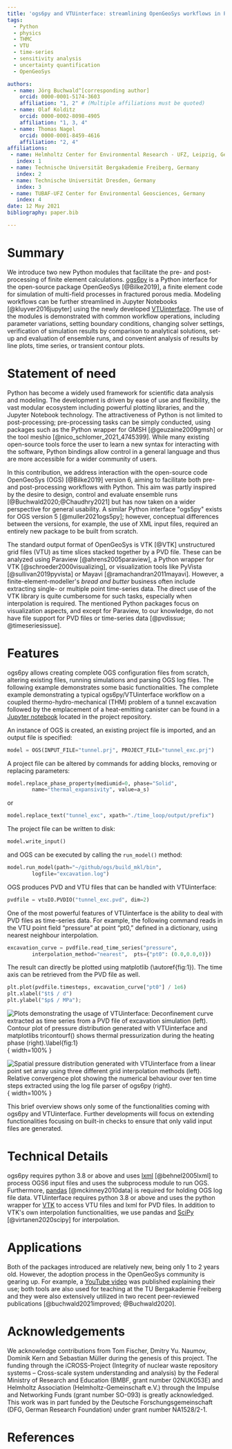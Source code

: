 ```yaml
---
title: 'ogs6py and VTUinterface: streamlining OpenGeoSys workflows in Python'
tags:
  - Python
  - physics
  - THMC
  - VTU
  - time-series
  - sensitivity analysis
  - uncertainty quantification
  - OpenGeoSys

authors:
  - name: Jörg Buchwald^[corresponding author]
    orcid: 0000-0001-5174-3603
    affiliation: "1, 2" # (Multiple affiliations must be quoted)
  - name: Olaf Kolditz
    orcid: 0000-0002-8098-4905
    affiliation: "1, 3, 4"
  - name: Thomas Nagel
    orcid: 0000-0001-8459-4616
    affiliation: "2, 4"
affiliations:
 - name: Helmholtz Center for Environmental Research - UFZ, Leipzig, Germany
   index: 1
 - name: Technische Universität Bergakademie Freiberg, Germany
   index: 2
 - name: Technische Universität Dresden, Germany
   index: 3
 - name: TUBAF-UFZ Center for Environmental Geosciences, Germany
   index: 4
date: 12 May 2021
bibliography: paper.bib

---
```


# Summary

We introduce two new Python modules that facilitate the pre- and post-processing of finite element calculations. [ogs6py](https://github.com/joergbuchwald/ogs6py) is a Python interface for the open-source package OpenGeoSys [@Bilke2019], a finite element code for simulation of multi-field processes in fractured porous media. Modeling workflows can be further streamlined in Jupyter Notebooks [@kluyver2016jupyter] using the newly developed [VTUinterface](https://github.com/joergbuchwald/VTUinterface).
The use of the modules is demonstrated with common workflow operations, including parameter variations, setting boundary conditions, changing solver settings, verification of simulation results by comparison to analytical solutions, set-up and evaluation of ensemble runs, and convenient analysis of results by line plots, time series, or transient contour plots.

# Statement of need

Python has become a widely used framework for scientific data analysis and modeling. The development is driven by ease of use and flexibility, the vast modular ecosystem including powerful plotting libraries, and the Jupyter Notebook technology. The attractiveness of Python is not limited to post-processing; pre-processing tasks can be simply conducted, using packages such as the Python wrapper for GMSH [@geuzaine2009gmsh] or the tool meshio [@nico_schlomer_2021_4745399]. While many existing open-source tools force the user to learn a new syntax for interacting with the software, Python bindings allow control in a general language and thus are more accessible for a wider community of users.

In this contribution, we address interaction with the open-source code OpenGeoSys (OGS) [@Bilke2019] version 6, aiming to facilitate both pre-and post-processing workflows with Python. This aim was partly inspired by the desire to design, control and evaluate ensemble runs [@Buchwald2020;@Chaudhry2021] but has now taken on a wider perspective for general usability. A similar Python interface "ogs5py" exists for OGS version 5 [@muller2021ogs5py]; however, conceptual differences between the versions, for example, the use of XML input files, required an entirely new package to be built from scratch.

The standard output format of OpenGeoSys is VTK [@VTK] unstructured grid files (VTU) as time slices stacked together by a PVD file. These can be analyzed using Paraview [@ahrens2005paraview], a Python wrapper for VTK [@schroeder2000visualizing], or visualization tools like PyVista [@sullivan2019pyvista] or Mayavi [@ramachandran2011mayavi]. However, a finite-element-modeller's _bread and butter_ business often include extracting single- or multiple point time-series data. The direct use of the VTK library is quite cumbersome for such tasks, especially when interpolation is required. The mentioned Python packages focus on visualization aspects, and except for Paraview, to our knowledge, do not have file support for PVD files or time-series data [@pvdissue; @timeseriesissue].

# Features

ogs6py allows creating complete OGS configuration files from scratch, altering existing files, running simulations and parsing OGS log files.
The following example demonstrates some basic functionalities. The complete example demonstrating a typical ogs6py/VTUinterface workflow on a coupled thermo-hydro-mechanical (THM) problem of a tunnel excavation followed by the emplacement of a heat-emitting canister can be found in a [Jupyter notebook](https://github.com/joergbuchwald/joss_ogs6py_VTUinterface/blob/master/demo/paper_ogs6py_vtuio.ipynb) located in the project repository.


An instance of OGS is created, an existing project file is imported, and an output file is specified:

```python
model = OGS(INPUT_FILE="tunnel.prj", PROJECT_FILE="tunnel_exc.prj")
```

A project file can be altered by commands for adding blocks, removing or replacing parameters:

```python
model.replace_phase_property(mediumid=0, phase="Solid",
        name="thermal_expansivity", value=a_s)
```

or


```python
model.replace_text("tunnel_exc", xpath="./time_loop/output/prefix")
```

The project file can be written to disk:

```python
model.write_input()
```

and OGS can be executed by calling the `run_model()` method:

```python
model.run_model(path="~/github/ogs/build_mkl/bin",
        logfile="excavation.log")
```

OGS produces PVD and VTU files that can be handled with VTUinterface:

```python
pvdfile = vtuIO.PVDIO("tunnel_exc.pvd", dim=2)
```

One of the most powerful features of VTUinterface is the ability to deal with PVD files as time-series data. For example, the following command reads in the VTU point field “pressure” at point “pt0,” defined in a dictionary, using nearest neighbour interpolation.

```python
excavation_curve = pvdfile.read_time_series("pressure",
        interpolation_method="nearest",  pts={"pt0": (0.0,0.0,0)})
```

The result can directly be plotted using matplotlib (\autoref{fig:1}). The time axis can be retrieved from the PVD file as well.

```python
plt.plot(pvdfile.timesteps, excavation_curve["pt0"] / 1e6)
plt.xlabel("$t$ / d")
plt.ylabel("$p$ / MPa");
```

![Plots demonstrating the usage of VTUinterface: Deconfinement curve extracted as time series from a PVD file of excavation simulation (left). Contour plot of pressure distribution generated with VTUinterface and matplotlibs `tricontourf()` shows thermal pressurization during the heating phase (right).\label{fig:1}](fig1.png){ width=100% }


![Spatial pressure distribution generated with VTUinterface from a linear point set array using three different grid interpolation methods (left). Relative convergence plot showing the numerical behaviour over ten time steps extracted using the log file parser of ogs6py (right).](fig2.png){ width=100% }


This brief overview shows only some of the functionalities coming with ogs6py and VTUinterface. Further developments will focus on extending functionalities focusing on built-in checks to ensure that only valid input files are generated.

# Technical Details

ogs6py requires python 3.8 or above and uses [lxml](https://lxml.de/) [@behnel2005lxml] to process OGS6 input files and uses the subprocess module to run OGS. Furthermore, [pandas](https://pandas.pydata.org/) [@mckinney2010data] is required for holding OGS log file data. VTUinterface requires python 3.8 or above and uses the python wrapper for [VTK](https://vtk.org/) to access VTU files and lxml for PVD files. In addition to VTK's own interpolation functionalities, we use pandas and [SciPy](https://scipy.org/) [@virtanen2020scipy] for interpolation.

# Applications

Both of the packages introduced are relatively new, being only 1 to 2 years old. However, the adoption process in the OpenGeoSys community is gearing up. For example, a [YouTube video](https://www.youtube.com/watch?v=eihNKjK-I-s) was published explaining their use; both tools are also used for teaching at the TU Bergakademie Freiberg and they were also extensively utilized in two recent peer-reviewed publications [@buchwald2021improved; @Buchwald2020].

# Acknowledgements

We acknowledge contributions from Tom Fischer, Dmitry Yu. Naumov, Dominik Kern and Sebastian Müller during the genesis of this project. The funding through the iCROSS-Project (Integrity of nuclear waste repository systems – Cross-scale system understanding and analysis) by the Federal Ministry of Research and Education (BMBF, grant number 02NUK053E) and Helmholtz Association (Helmholtz-Gemeinschaft e.V.) through the Impulse and Networking Funds (grant number SO-093) is greatly acknowledged. This work was in part funded by the Deutsche Forschungsgemeinschaft (DFG, German Research Foundation) under grant number NA1528/2-1.

# References
